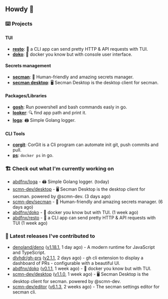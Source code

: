 ## Howdy 👋

### ⌨️ Projects

#### TUI

- [**resto**](https://github.com/abdfnx/resto): 🔗 a CLI app can send pretty HTTP & API requests with TUI.
- [**doko**](https://github.com/abdfnx/doko): 🐳 docker you know but with console user interface.

#### Secrets management

- [**secman**](https://github.com/scmn-dev/secman): 👊 Human-friendly and amazing secrets manager.
- [**secman desktop**](https://github.com/scmn-dev/desktop): 🖥️ Secman Desktop is the desktop client for secman.

#### Packages/Libraries

- [**gosh**](https://github.com/abdfnx/gosh): Run powershell and bash commands easly in go.
- [**looker**](https://github.com/abdfnx/looker): 🔍 find app path and print it.
- [**loga**](https://github.com/abdfnx/loga): 🖨️ Simple Golang logger.

#### CLI Tools

- [**corgit**](https://github.com/abdfnx/corgit): CorGit is a Cli program can automate init git, push commits and pull.
- [**ps**](https://github.com/scmn-dev/ps): `docker ps` in go.

### 🏗️ Check out what I'm currently working on


- [abdfnx/loga](https://github.com/abdfnx/loga) - 🖨 Simple Golang logger. (today)
- [scmn-dev/desktop](https://github.com/scmn-dev/desktop) - 🖥️ Secman Desktop is the desktop client for secman. powered by @scmn-dev. (3 days ago)
- [scmn-dev/secman](https://github.com/scmn-dev/secman) - 👊 Human-friendly and amazing secrets manager. (6 days ago)
- [abdfnx/doko](https://github.com/abdfnx/doko) - 🐳 docker you know but with TUI. (1 week ago)
- [abdfnx/resto](https://github.com/abdfnx/resto) - 🔗 a CLI app can send pretty HTTP &amp; API requests with TUI (1 week ago)

### 🔭 Latest releases I've contributed to

- [denoland/deno](https://github.com/denoland/deno) ([v1.18.1](https://github.com/denoland/deno/releases/tag/v1.18.1), 1 day ago) - A modern runtime for JavaScript and TypeScript.
- [dlvhdr/gh-prs](https://github.com/dlvhdr/gh-prs) ([v2.1.1](https://github.com/dlvhdr/gh-prs/releases/tag/v2.1.1), 2 days ago) - gh cli extension to display a dashboard of PRs - configurable with a beautiful UI.
- [abdfnx/doko](https://github.com/abdfnx/doko) ([v0.1.1](https://github.com/abdfnx/doko/releases/tag/v0.1.1), 1 week ago) - 🐳 docker you know but with TUI.
- [scmn-dev/desktop](https://github.com/scmn-dev/desktop) ([v1.1.0](https://github.com/scmn-dev/desktop/releases/tag/v1.1.0), 1 week ago) - 🖥️ Secman Desktop is the desktop client for secman. powered by @scmn-dev.
- [scmn-dev/editor](https://github.com/scmn-dev/editor) ([v6.1.3](https://github.com/scmn-dev/editor/releases/tag/v6.1.3), 2 weeks ago) - The secman settings editor for secman cli.
